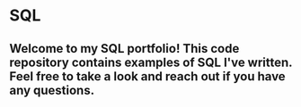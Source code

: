 # SQL

## Welcome to my SQL portfolio! This code repository contains examples of SQL I've written. Feel free to take a look and reach out if you have any questions.
